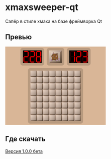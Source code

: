 # xmaxsweeper-qt
Сапёр в стиле хмаха на базе фреймворка Qt

## Превью
![Превьюшка](./.assets/preview.png)

## Где скачать
[Версия 1.0.0 бета](https://github.com/DoggyXomaX/xmaxsweeper-qt/releases/tag/v1.0.0-beta-0)
